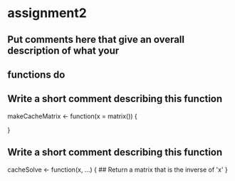 assignment2
===========
## Put comments here that give an overall description of what your
## functions do

## Write a short comment describing this function

makeCacheMatrix <- function(x = matrix()) {

}


## Write a short comment describing this function

cacheSolve <- function(x, ...) {
        ## Return a matrix that is the inverse of 'x'
}
